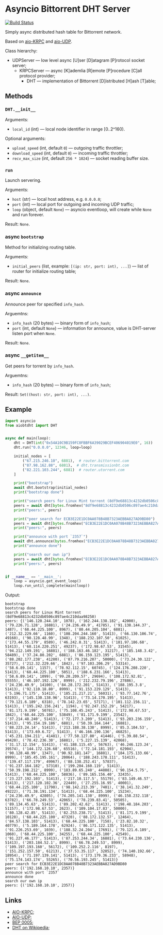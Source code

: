 # Asyncio Bittorrent DHT Server
[![Build Status](https://travis-ci.org/bashkirtsevich-llc/aiobtdht.svg?branch=master)](https://travis-ci.org/bashkirtsevich-llc/aiobtdht)

Simply async distributed hash table for Bittorrent network.

Based on [aio-KRPC](https://github.com/bashkirtsevich-llc/aiokrpc) and [aio-UDP](https://github.com/bashkirtsevich-llc/aioudp).

Class hierarchy:
* UDPServer — low level async [U]ser [D]atagram [P]rotocol socket server;
  * KRPCServer — async [K]ademlia [R]emote [P]rocedure [C]all protocol provider; 
    * DHT — implementation of Bittorrent [D]istributed [H]ash [T]able;


## Methods

### `DHT.__init__`

Arguments:
* `local_id` (int) — local node identifier in range [0..2^160).

Optional arguments:
* `upload_speed` (int, default `0`) — outgoing traffic throttler;
* `download_speed` (int, default `0`) — incoming traffic throttler;
* `recv_max_size` (int, default `256 * 1024`) — socket reading buffer size.


### `run`

Launch servering.

Arguments:  
* `host` (str) — local host address, e.g. `0.0.0.0`;
* `port` (int) — local port for outgoing and incoming UDP traffic;
* `loop` (object, default `None`) — asyncio eventloop, will create while `None` and run forever.

Result: `None`.


### async `bootstrap`

Method for initializing routing table.

Arguments:
* `initial_peers` (list, example: `[(ip: str, port: int), ...]`) — list of router for initialize routing table;

Result: `None`.

### async `announce`

Announce peer for specified `info_hash`.

Arguemtns:
* `info_hash` (20 bytes) — binary form of `info_hash`;
* `port` (int, default `None`) — information for announce, value is DHT-server listen port when `None`.

Result: `None`.


### async `__getitem__`

Get peers for torrent by `info_hash`.

Arguemtns:
* `info_hash` (20 bytes) — binary form of `info_hash`;

Result: `Set((host: str, port: int), ...)`.


## Example

```python
import asyncio
from aiobtdht import DHT 


async def main(loop):
    dht = DHT(int("0x54A10C9B159FC0FBBF6A39029BCEF406904019E0", 16))
    dht.run("0.0.0.0", 12346, loop=loop)

    initial_nodes = [
        ("67.215.246.10", 6881),  # router.bittorrent.com
        ("87.98.162.88", 6881),  # dht.transmissionbt.com
        ("82.221.103.244", 6881)  # router.utorrent.com
    ]

    print("bootstrap")
    await dht.bootstrap(initial_nodes)
    print("bootstrap done")

    print("search peers for Linux Mint torrent (8df9e68813c4232db0506c897ae4c210daa98250)")
    peers = await dht[bytes.fromhex("8df9e68813c4232db0506c897ae4c210daa98250")]
    print("peers:", peers)

    print("peer search for ECB3E22E1DC0AA078B48B7323AEBBA827AD9BD80")
    peers = await dht[bytes.fromhex("ECB3E22E1DC0AA078B48B7323AEBBA827AD9BD80")]
    print("peers:", peers)

    print("announce with port `2357`")
    await dht.announce(bytes.fromhex("ECB3E22E1DC0AA078B48B7323AEBBA827AD9BD80"), 2357)
    print("announce done")

    print("search our own ip")
    peers = await dht[bytes.fromhex("ECB3E22E1DC0AA078B48B7323AEBBA827AD9BD80")]
    print("peers:", peers)


if __name__ == '__main__':
    loop = asyncio.get_event_loop()
    loop.run_until_complete(main(loop))
```

Output:
```
bootstrap
bootstrap done
search peers for Linux Mint torrent (8df9e68813c4232db0506c897ae4c210daa98250)
peers: {('146.120.244.10', 1078), ('162.244.138.182', 42000), ('79.226.71.128', 16881), ('24.236.49.9', 41785), ('91.138.144.37', 1487), ('68.44.225.100', 8967), ('80.44.205.104', 6881), ('212.32.229.66', 1160), ('108.204.244.160', 51413), ('66.130.106.74', 49160), ('90.128.48.99', 1348), ('188.232.107.50', 61025), ('173.44.55.179', 8589), ('46.242.8.31', 51413), ('181.97.186.68', 51413), ('68.114.220.251', 49237), ('172.98.67.53', 31545), ('94.212.149.191', 16881), ('188.163.46.182', 31217), ('185.148.3.42', 58489), ('37.24.80.202', 6881), ('86.159.123.195', 51413), ('88.202.177.238', 41280), ('87.79.216.207', 50000), ('73.24.30.122', 35727), ('212.32.229.66', 1842), ('97.103.206.29', 53314), ('58.6.89.141', 1157), ('78.92.112.15', 60745), ('124.176.208.220', 51413), ('68.44.225.100', 5051), ('188.6.231.166', 51413), ('58.6.89.141', 1099), ('99.28.209.57', 29694), ('108.172.92.81', 55555), ('46.107.192.126', 8999), ('212.232.79.196', 27886), ('24.236.49.9', 14100), ('84.28.172.201', 51413), ('188.195.3.8', 51413), ('92.110.18.80', 8999), ('91.153.229.129', 51413), ('5.196.71.175', 51413), ('185.21.217.21', 56031), ('93.77.142.76', 63193), ('145.130.138.96', 51413), ('73.14.170.195', 51413), ('79.121.6.189', 6318), ('78.142.23.65', 57171), ('101.112.156.11', 51413), ('195.242.156.241', 1194), ('92.247.152.29', 54217), ('81.171.9.199', 50781), ('75.108.45.243', 51413), ('172.98.67.53', 1842), ('68.44.225.100', 53849), ('81.171.9.199', 23542), ('37.214.48.240', 51413), ('72.177.3.209', 51413), ('93.203.236.159', 51413), ('95.154.19.186', 6881), ('50.39.164.144', 16881), ('88.223.24.14', 51413), ('213.188.38.130', 8999), ('85.3.104.53', 51413), ('173.69.6.72', 51413), ('46.166.190.136', 46825), ('45.231.194.211', 41481), ('77.50.127.80', 41446), ('5.39.88.54', 49420), ('78.42.236.30', 16881), ('5.227.15.139', 42068), ('31.17.12.154', 51413), ('41.188.115.45', 56763), ('46.246.123.24', 39574), ('144.172.126.68', 65516), ('72.14.181.193', 62904), ('90.128.48.99', 1347), ('90.92.181.147', 16881), ('184.175.133.66', 8999), ('185.45.195.161', 20064), ('188.243.178.111', 51413), ('139.47.117.179', 49967), ('88.138.252.41', 57837), ('91.237.164.182', 57310), ('199.204.160.119', 51413), ('50.39.198.212', 8999), ('183.89.65.240', 44808), ('90.154.5.75', 51413), ('68.44.225.100', 58836), ('89.165.156.40', 32435), ('23.227.192.103', 51413), ('217.10.117.5', 55179), ('83.149.46.57', 51413), ('217.120.102.36', 22449), ('27.255.16.95', 40001), ('68.44.225.100', 11790), ('98.142.213.39', 7401), ('38.141.32.249', 49222), ('71.38.191.134', 51413), ('68.44.225.100', 15234), ('24.236.49.9', 42805), ('74.205.141.130', 8999), ('46.158.232.118', 63782), ('66.78.249.53', 42065), ('78.239.83.41', 50505), ('89.134.45.63', 51413), ('89.202.42.62', 51413), ('198.48.184.203', 51157), ('172.98.67.53', 2623), ('109.104.17.83', 50000), ('80.128.42.85', 51413), ('82.253.238.71', 51413), ('81.171.9.199', 10128), ('68.44.225.100', 47320), ('88.172.132.57', 12464), ('84.57.138.103', 51413), ('68.44.225.100', 7158), ('23.82.10.32', 40779), ('5.189.164.178', 62924), ('86.171.122.135', 51413), ('91.226.253.69', 1039), ('188.32.24.204', 17691), ('79.121.6.189', 1060), ('68.44.225.100', 34255), ('68.44.225.100', 42549), ('91.227.46.177', 51413), ('87.253.244.34', 16881), ('73.64.230.136', 51413), ('203.184.52.1', 8999), ('66.78.249.53', 8999), ('109.197.193.160', 56172), ('109.252.2.116', 8197), ('151.252.157.50', 61213), ('37.53.35.117', 32852), ('74.140.192.66', 18954), ('71.197.139.141', 51413), ('173.179.36.233', 58948), ('75.174.143.174', 55265), ('70.56.193.245', 51413)}
peer search for ECB3E22E1DC0AA078B48B7323AEBBA827AD9BD80
peers: {('192.168.10.10', 2357)}
announce with port `2357`
announce done
search our own ip
peers: {('192.168.10.10', 2357)}
```

## Links

* [AIO-KRPC](https://github.com/bashkirtsevich-llc/aiokrpc); 
* [AIO-UDP](https://github.com/bashkirtsevich-llc/aioudp);
* [BEP 0005](http://www.bittorrent.org/beps/bep_0005.html);
* [DHT on Wikipedia](https://en.wikipedia.org/wiki/Distributed_hash_table);